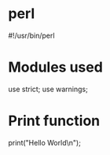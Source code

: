 # perl
#!/usr/bin/perl
  
# Modules used
use strict;
use warnings;
  
# Print function 
print("Hello World\n");
